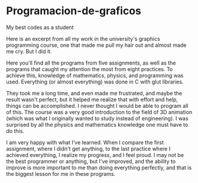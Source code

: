 # Programacion-de-graficos
My best codes as a student

Here is an excerpt from all my work in the university's graphics programming course, one that made me pull my hair out and almost made me cry. But I did it.

Here you'll find all the programs from five assignments, as well as the programs that caught my attention the most from eight practices. To achieve this, knowledge of mathematics, physics, and programming was used. Everything (or almost everything) was done in C with glut libraries.

They took me a long time, and even made me frustrated, and maybe the result wasn't perfect, but it helped me realize that with effort and help, things can be accomplished. I never thought I would be able to program all of this. The course was a very good introduction to the field of 3D animation (which was what I originally wanted to study instead of engineering). I was surprised by all the physics and mathematics knowledge one must have to do this.

I am very happy with what I've learned. When I compare the first assignment, where I didn't get anything, to the last practice where I achieved everything, I realize my progress, and I feel proud. I may not be the best programmer or anything, but I've improved, and the ability to improve is more important to me than doing everything perfectly, and that is the biggest lesson for me in these programs.
